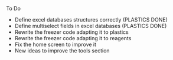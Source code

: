 To Do
- Define excel databases structures correctly (PLASTICS DONE)
- Define multiselect fields in excel databases (PLASTICS DONE)
- Rewrite the freezer code adapting it to plastics
- Rewrite the freezer code adapting it to reagents
- Fix the home screen to improve it
- New ideas to improve the tools section
